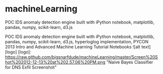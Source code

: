 machineLearning
===============

POC IDS anomaly detection engine built with iPython notebook, matplotlib, pandas, numpy, scikit-learn, d3.js

POC IDS anomaly detection engine built with iPython notebook, matplotlib, pandas, numpy, scikit-learn, d3.js, hyperloglog implementation, PYCON 2013 Intro and Advanced Machine Learning Tutorial Notebooks
![alt text][logo]
[logo]: https://raw.github.com/bigsnarfdude/machineLearning/master/Screen%20Shot%202012-12-13%20at%202.57.06%20PM.png "Naive Bayes Classifier for DNS Exfil Screenshot"
